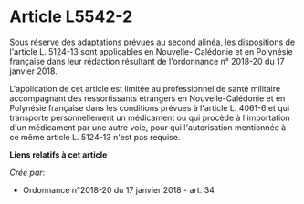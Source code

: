 # Article L5542-2

Sous réserve des adaptations prévues au second alinéa, les dispositions de l'article L. 5124-13 sont applicables en Nouvelle-
Calédonie et en Polynésie française dans leur rédaction résultant de l'ordonnance n° 2018-20 du 17 janvier 2018.

L'application de cet article est limitée au professionnel de santé militaire accompagnant des ressortissants étrangers en
Nouvelle-Calédonie et en Polynésie française dans les conditions prévues à l'article L. 4061-6 et qui transporte
personnellement un médicament ou qui procède à l'importation d'un médicament par une autre voie, pour qui l'autorisation
mentionnée à ce même article L. 5124-13 n'est pas requise.

**Liens relatifs à cet article**

_Créé par_:

  - Ordonnance n°2018-20 du 17 janvier 2018 - art. 34

